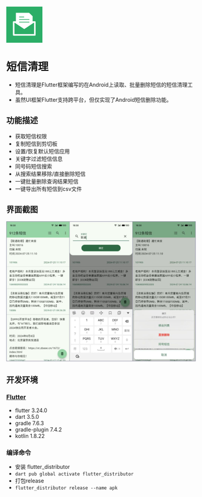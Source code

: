 ![LOGO](android/app/src/main/res/mipmap-xhdpi/ic_launcher.png)

# 短信清理

- 短信清理是Flutter框架编写的在Android上读取、批量删除短信的短信清理工具。
- 虽然UI框架Flutter支持跨平台，但仅实现了Android短信删除功能。

## 功能描述

- 获取短信权限
- 复制短信到剪切板
- 设置/恢复默认短信应用
- 关键字过滤短信信息
- 同号码短信搜索
- 从搜索结果移除/直接删除短信
- 一键批量删除查询结果短信
- 一键导出所有短信到csv文件

## 界面截图
![UI](assets/screenshot/ui.jpg)


## 开发环境
### [Flutter](https://docs.flutter.cn/get-started/install)
- flutter 3.24.0
- dart 3.5.0
- gradle 7.6.3
- gradle-plugin 7.4.2
- kotlin 1.8.22

### 编译命令
- 安装 flutter_distributor
- `dart pub global activate flutter_distributor`
- 打包release
- `flutter_distributor release --name apk`
